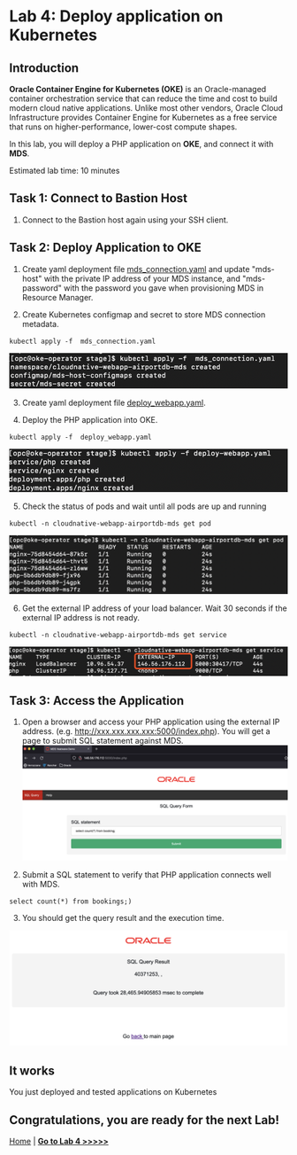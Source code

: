 # Lab 4: Deploy application on Kubernetes

## Introduction

**Oracle Container Engine for Kubernetes (OKE)** is an Oracle-managed container orchestration service that can reduce the time and cost to build modern cloud native applications. Unlike most other vendors, Oracle Cloud Infrastructure provides Container Engine for Kubernetes as a free service that runs on higher-performance, lower-cost compute shapes. 

In this lab, you will deploy a PHP application on **OKE**, and connect it with **MDS**.

Estimated lab time: 10 minutes

## Task 1: Connect to Bastion Host

1. Connect to the Bastion host again using your SSH client.

## Task 2: Deploy Application to OKE

1. Create yaml deployment file [mds_connection.yaml](mds_connection.yaml) and update "mds-host" with the private IP address of your MDS instance, and "mds-password" with the password you gave when provisioning MDS in Resource Manager.

2. Create Kubernetes configmap and secret to store MDS connection metadata.
```
kubectl apply -f  mds_connection.yaml
```
![Apply MDS Connection](images/apply_mds_connection.png)

3. Create yaml deployment file [deploy_webapp.yaml](deploy_webapp.yaml).


4. Deploy the PHP application into OKE.
```
kubectl apply -f  deploy_webapp.yaml
```
![Apply WebApp](images/apply_webapp.png)

5. Check the status of pods and wait until all pods are up and running
```
kubectl -n cloudnative-webapp-airportdb-mds get pod
```
![Get Pod](images/get_pod.png)

6. Get the external IP address of your load balancer. Wait 30 seconds if the external IP address is not ready.
```
kubectl -n cloudnative-webapp-airportdb-mds get service
```
![Get Service](images/get_service.png)

## Task 3: Access the Application 

1. Open a browser and access your PHP application using the external IP address. (e.g. http://xxx.xxx.xxx.xxx:5000/index.php). You will get a page to submit SQL statement against MDS.
![Access App](images/access_app.png)

2. Submit a SQL statement to verify that PHP application connects well with MDS.
```
select count(*) from bookings;) 
```
 
3. You should get the query result and the execution time.

![Query Result](images/query_result.png)


## It works

You just deployed and tested applications on Kubernetes

## Congratulations, you are ready for the next Lab!

[Home](../README.md) | [**Go to Lab 4 >>>>>**](../lab4/README.md)
